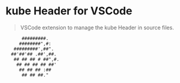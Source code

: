 # kube Header for VSCode

> VSCode extension to manage the kube Header in source files.

```
      #########.
     ########",#:
   #########',##".
  ##'##'## .##',##.
   ## ## ## # ##",#.
    ## ## ## ## ##'
     ## ## ## :##
      ## ## ##."
```
